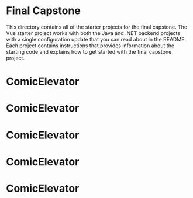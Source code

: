 # Final Capstone

This directory contains all of the starter projects for the final capstone. The Vue starter project works with both the Java and .NET backend projects with a single configuration update that you can read about in the README. Each project contains instructions that provides information about the starting code and explains how to get started with the final capstone project.
# ComicElevator
# ComicElevator
# ComicElevator
# ComicElevator
# ComicElevator
